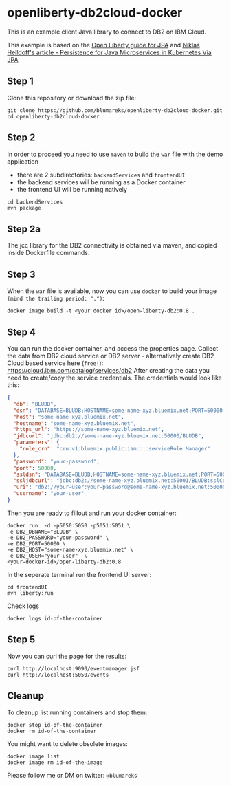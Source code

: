 # openliberty-db2cloud-docker
This is an example client Java library to connect to DB2 on IBM Cloud.

This example is based on the [Open Liberty guide for JPA](https://openliberty.io/guides/jpa-intro.html) and [Niklas Heildoff's article - Persistence for Java Microservices in Kubernetes Via JPA](https://dzone.com/articles/persistence-for-java-microservices-in-kubernetes-v)

## Step 1 
Clone this repository or download the zip file:

```
git clone https://github.com/blumareks/openliberty-db2cloud-docker.git
cd openliberty-db2cloud-docker
```

## Step 2
In order to proceed you need to use `maven` to build the `war` file with the demo application 
- there are 2 subdirectories: `backendServices` and `frontendUI`
- the backend services will be running as a Docker container
- the frontend UI will be running natively  

```
cd backendServices
mvn package
```

## Step 2a
The jcc library for the DB2 connectivity is obtained via maven, and copied inside Dockerfile commands.


## Step 3
When the `war` file is available, now you can use `docker` to build your image `(mind the trailing period: ".")`: 

```
docker image build -t <your docker id>/open-liberty-db2:0.8 .
```

## Step 4
You can run the docker container, and access the properties page. Collect the data from DB2 cloud service or DB2 server - alternatively create DB2 Cloud based service here (`free!`): https://cloud.ibm.com/catalog/services/db2 
After creating the data you need to create/copy the service credentials. The credentials would look like this:

```json
{
  "db": "BLUDB",
  "dsn": "DATABASE=BLUDB;HOSTNAME=some-name-xyz.bluemix.net;PORT=50000;PROTOCOL=TCPIP;UID=your-user;PWD=your-password;",
  "host": "some-name-xyz.bluemix.net",
  "hostname": "some-name-xyz.bluemix.net",
  "https_url": "https://some-name-xyz.bluemix.net",
  "jdbcurl": "jdbc:db2://some-name-xyz.bluemix.net:50000/BLUDB",
  "parameters": {
    "role_crn": "crn:v1:bluemix:public:iam::::serviceRole:Manager"
  },
  "password": "your-password",
  "port": 50000,
  "ssldsn": "DATABASE=BLUDB;HOSTNAME=some-name-xyz.bluemix.net;PORT=50001;PROTOCOL=TCPIP;UID=your-user;PWD=your-password;Security=SSL;",
  "ssljdbcurl": "jdbc:db2://some-name-xyz.bluemix.net:50001/BLUDB:sslConnection=true;",
  "uri": "db2://your-user:your-password@some-name-xyz.bluemix.net:50000/BLUDB",
  "username": "your-user"
}
```

Then you are ready to fillout and run your docker container:

```
docker run  -d -p5050:5050 -p5051:5051 \
-e DB2_DBNAME="BLUDB" \
-e DB2_PASSWORD="your-password" \
-e DB2_PORT=50000 \
-e DB2_HOST="some-name-xyz.bluemix.net" \
-e DB2_USER="your-user"  \
<your-docker-id>/open-liberty-db2:0.8
```

In the seperate terminal run the frontend UI server:
```
cd frontendUI
mvn liberty:run
```

Check logs

```
docker logs id-of-the-container
```

## Step 5
Now you can curl the page for the results:

```
curl http://localhost:9090/eventmanager.jsf
curl http://localhost:5050/events

```

## Cleanup
To cleanup list running containers and stop them:

```
docker stop id-of-the-container
docker rm id-of-the-container
```

You might want to delete obsolete images:

```
docker image list
docker image rm id-of-the-image
```

Please follow me or DM on twitter: `@blumareks`

